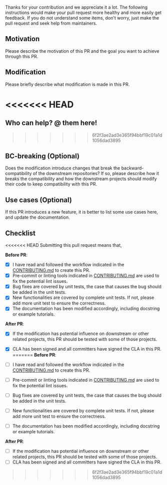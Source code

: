 Thanks for your contribution and we appreciate it a lot. The following instructions would make your pull request more healthy and more easily get feedback. If you do not understand some items, don't worry, just make the pull request and seek help from maintainers.

## Motivation

Please describe the motivation of this PR and the goal you want to achieve through this PR.

## Modification

Please briefly describe what modification is made in this PR.

<<<<<<< HEAD
=======
## Who can help? @ them here!

>>>>>>> 6f2f3ae2ad3e365f94bbf19c01a1d1056dad3895
## BC-breaking (Optional)

Does the modification introduce changes that break the backward-compatibility of the downstream repositories?
If so, please describe how it breaks the compatibility and how the downstream projects should modify their code to keep compatibility with this PR.

## Use cases (Optional)

If this PR introduces a new feature, it is better to list some use cases here, and update the documentation.

## Checklist

<<<<<<< HEAD
Submitting this pull request means that,

**Before PR**:

- [x] I have read and followed the workflow indicated in the [CONTRIBUTING.md](https://github.com/open-mmlab/mmagic/blob/main/.github/CONTRIBUTING.md) to create this PR.
- [x] Pre-commit or linting tools indicated in [CONTRIBUTING.md](https://github.com/open-mmlab/mmagic/blob/main/.github/CONTRIBUTING.md) are used to fix the potential lint issues.
- [x] Bug fixes are covered by unit tests, the case that causes the bug should be added in the unit tests.
- [x] New functionalities are covered by complete unit tests. If not, please add more unit test to ensure the correctness.
- [x] The documentation has been modified accordingly, including docstring or example tutorials.

**After PR**:

- [x] If the modification has potential influence on downstream or other related projects, this PR should be tested with some of those projects.
- [x] CLA has been signed and all committers have signed the CLA in this PR.
=======
**Before PR**:

- [ ] I have read and followed the workflow indicated in the [CONTRIBUTING.md](https://github.com/open-mmlab/mmediting/blob/master/.github/CONTRIBUTING.md) to create this PR.
- [ ] Pre-commit or linting tools indicated in [CONTRIBUTING.md](https://github.com/open-mmlab/mmediting/blob/master/.github/CONTRIBUTING.md) are used to fix the potential lint issues.
- [ ] Bug fixes are covered by unit tests, the case that causes the bug should be added in the unit tests.
- [ ] New functionalities are covered by complete unit tests. If not, please add more unit test to ensure the correctness.
- [ ] The documentation has been modified accordingly, including docstring or example tutorials.

**After PR**:

- [ ] If the modification has potential influence on downstream or other related projects, this PR should be tested with some of those projects.
- [ ] CLA has been signed and all committers have signed the CLA in this PR.
>>>>>>> 6f2f3ae2ad3e365f94bbf19c01a1d1056dad3895
